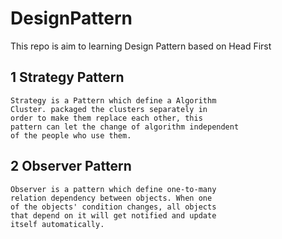 # DesignPattern
This repo is aim to learning Design Pattern based on Head First
## 1 Strategy Pattern
    Strategy is a Pattern which define a Algorithm 
    Cluster. packaged the clusters separately in 
    order to make them replace each other, this 
    pattern can let the change of algorithm independent 
    of the people who use them.
## 2 Observer Pattern
    Observer is a pattern which define one-to-many 
    relation dependency between objects. When one 
    of the objects' condition changes, all objects 
    that depend on it will get notified and update 
    itself automatically.